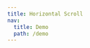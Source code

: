 ```yaml
---
title: Horizontal Scroll
nav:
  title: Demo
  path: /demo
---
```


<code src="../../examples/horizontal-scroll.tsx"></code>